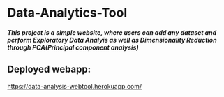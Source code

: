 # Data-Analytics-Tool
##### This project is a simple website, where users can add any dataset and perform Exploratory Data Analyis as well as Dimensionality Reduction through PCA(Principal component analysis)
## Deployed webapp:
https://data-analysis-webtool.herokuapp.com/
